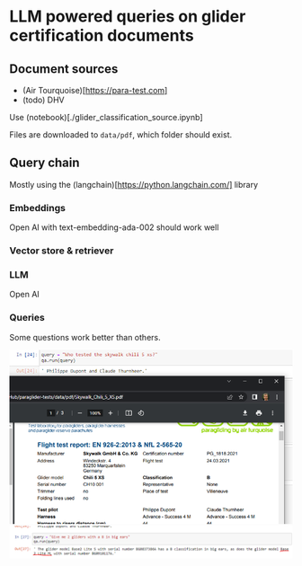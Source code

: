 
# LLM powered queries on glider certification documents


## Document sources

* (Air Tourquoise)[https://para-test.com]
* (todo) DHV

Use (notebook)[./glider_classification_source.ipynb]

Files are downloaded to `data/pdf`, which folder should exist.


## Query chain

Mostly using the (langchain)[https://python.langchain.com/] library

### Embeddings

Open AI with text-embedding-ada-002 should work well

### Vector store & retriever



### LLM

Open AI


### Queries

Some questions work better than others.

![looks ok](./example.png)
![not so good](./not_so_good_example.png)









